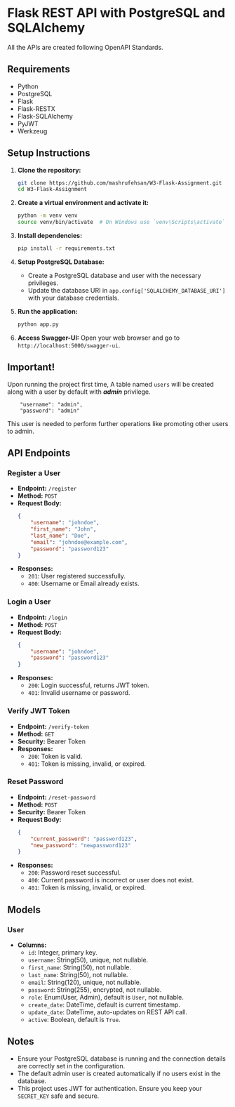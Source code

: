 # Flask REST API with PostgreSQL and SQLAlchemy
 All the APIs are created following OpenAPI Standards.
## Requirements

- Python
- PostgreSQL
- Flask
- Flask-RESTX
- Flask-SQLAlchemy
- PyJWT
- Werkzeug

## Setup Instructions

1. **Clone the repository:**
    ```bash
    git clone https://github.com/mashrufehsan/W3-Flask-Assignment.git
    cd W3-Flask-Assignment
    ```

2. **Create a virtual environment and activate it:**
    ```bash
    python -m venv venv
    source venv/bin/activate  # On Windows use `venv\Scripts\activate`
    ```

3. **Install dependencies:**
    ```bash
    pip install -r requirements.txt
    ```

4. **Setup PostgreSQL Database:**
    - Create a PostgreSQL database and user with the necessary privileges.
    - Update the database URI in `app.config['SQLALCHEMY_DATABASE_URI']` with your database credentials.

5. **Run the application:**
    ```bash
    python app.py
    ```

6. **Access Swagger-UI:**
    Open your web browser and go to `http://localhost:5000/swagger-ui`.

## Important!
Upon running the project first time, A table named ```users``` will be created along with a user by default with *****admin***** privilege.

        "username": "admin",
        "password": "admin"
This user is needed to perform further operations like promoting other users to admin.

## API Endpoints

### Register a User

- **Endpoint:** `/register`
- **Method:** `POST`
- **Request Body:**
    ```json
    {
        "username": "johndoe",
        "first_name": "John",
        "last_name": "Doe",
        "email": "johndoe@example.com",
        "password": "password123"
    }
    ```
- **Responses:**
    - `201`: User registered successfully.
    - `400`: Username or Email already exists.

### Login a User

- **Endpoint:** `/login`
- **Method:** `POST`
- **Request Body:**
    ```json
    {
        "username": "johndoe",
        "password": "password123"
    }
    ```
- **Responses:**
    - `200`: Login successful, returns JWT token.
    - `401`: Invalid username or password.

### Verify JWT Token

- **Endpoint:** `/verify-token`
- **Method:** `GET`
- **Security:** Bearer Token
- **Responses:**
    - `200`: Token is valid.
    - `401`: Token is missing, invalid, or expired.

### Reset Password

- **Endpoint:** `/reset-password`
- **Method:** `POST`
- **Security:** Bearer Token
- **Request Body:**
    ```json
    {
        "current_password": "password123",
        "new_password": "newpassword123"
    }
    ```
- **Responses:**
    - `200`: Password reset successful.
    - `400`: Current password is incorrect or user does not exist.
    - `401`: Token is missing, invalid, or expired.

## Models

### User

- **Columns:**
  - `id`: Integer, primary key.
  - `username`: String(50), unique, not nullable.
  - `first_name`: String(50), not nullable.
  - `last_name`: String(50), not nullable.
  - `email`: String(120), unique, not nullable.
  - `password`: String(255), encrypted, not nullable.
  - `role`: Enum(User, Admin), default is `User`, not nullable.
  - `create_date`: DateTime, default is current timestamp.
  - `update_date`: DateTime, auto-updates on REST API call.
  - `active`: Boolean, default is `True`.

## Notes

- Ensure your PostgreSQL database is running and the connection details are correctly set in the configuration.
- The default admin user is created automatically if no users exist in the database.
- This project uses JWT for authentication. Ensure you keep your `SECRET_KEY` safe and secure.

